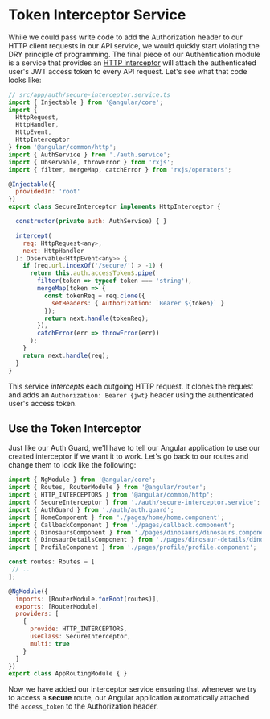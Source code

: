 # Token Interceptor Service

While we could pass write code to add the Authorization header to our HTTP client requests in our API service, we would quickly start violating the DRY principle of programming. The final piece of our Authentication module is a service that provides an [HTTP interceptor](https://angular.io/api/common/http/HttpInterceptor) will attach the authenticated user's JWT access token to every API request. Let's see what that code looks like:

```js
// src/app/auth/secure-interceptor.service.ts
import { Injectable } from '@angular/core';
import {
  HttpRequest,
  HttpHandler,
  HttpEvent,
  HttpInterceptor
} from '@angular/common/http';
import { AuthService } from './auth.service';
import { Observable, throwError } from 'rxjs';
import { filter, mergeMap, catchError } from 'rxjs/operators';

@Injectable({
  providedIn: 'root'
})
export class SecureInterceptor implements HttpInterceptor {

  constructor(private auth: AuthService) { }

  intercept(
    req: HttpRequest<any>,
    next: HttpHandler
  ): Observable<HttpEvent<any>> {
    if (req.url.indexOf('/secure/') > -1) {
      return this.auth.accessToken$.pipe(
        filter(token => typeof token === 'string'),
        mergeMap(token => {
          const tokenReq = req.clone({
            setHeaders: { Authorization: `Bearer ${token}` }
          });
          return next.handle(tokenReq);
        }),
        catchError(err => throwError(err))
      );
    }
    return next.handle(req);
  }
}
```

This service _intercepts_ each outgoing HTTP request. It clones the request and adds an `Authorization: Bearer {jwt}` header using the authenticated user's access token.

## Use the Token Interceptor

Just like our Auth Guard, we'll have to tell our Angular application to use our created interceptor if we want it to work. Let's go back to our routes and change them to look like the following:

```js
import { NgModule } from '@angular/core';
import { Routes, RouterModule } from '@angular/router';
import { HTTP_INTERCEPTORS } from '@angular/common/http';
import { SecureInterceptor } from './auth/secure-interceptor.service';
import { AuthGuard } from './auth/auth.guard';
import { HomeComponent } from './pages/home/home.component';
import { CallbackComponent } from './pages/callback.component';
import { DinosaursComponent } from './pages/dinosaurs/dinosaurs.component';
import { DinosaurDetailsComponent } from './pages/dinosaur-details/dinosaur-details.component';
import { ProfileComponent } from './pages/profile/profile.component';

const routes: Routes = [
 // .. 
];

@NgModule({
  imports: [RouterModule.forRoot(routes)],
  exports: [RouterModule],
  providers: [
    {
      provide: HTTP_INTERCEPTORS,
      useClass: SecureInterceptor,
      multi: true
    }
  ]
})
export class AppRoutingModule { }
```

Now we have added our interceptor service ensuring that whenever we try to access a **secure** route, our Angular application automatically attached the `access_token` to the Authorization header.

